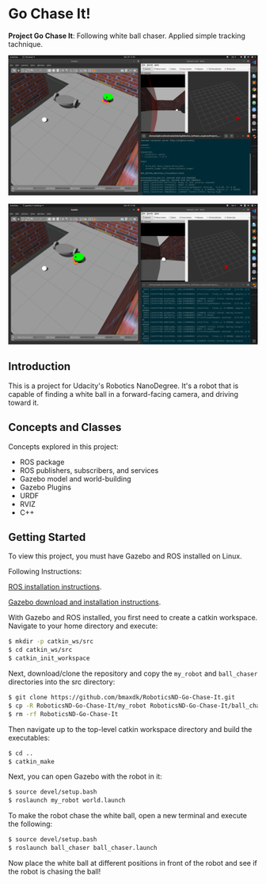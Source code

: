 # Go Chase It!
**Project Go Chase It**: Following white ball chaser. Applied simple tracking tachnique.

[image1]: project_img/img1.png "img1"
[image2]: project_img/img2.png "img2"

![alt text][image1]

![alt text][image2]

## Introduction
This is a project for Udacity's Robotics NanoDegree. It's a robot that is capable of finding a white ball in a forward-facing camera, and driving toward it.

## Concepts and Classes
Concepts explored in this project:

  - ROS package
  - ROS publishers, subscribers, and services
  - Gazebo model and world-building
  - Gazebo Plugins
  - URDF
  - RVIZ
  - C++

## Getting Started
To view this project, you must have Gazebo and ROS installed on Linux.

Following Instructions:

[ROS installation instructions](http://wiki.ros.org/ROS/Installation).

[Gazebo download and installation instructions](http://gazebosim.org).

With Gazebo and ROS installed, you first need to create a catkin workspace. Navigate to your home directory and execute:
```bash
$ mkdir -p catkin_ws/src
$ cd catkin_ws/src
$ catkin_init_workspace
```

Next, download/clone the repository and copy the ```my_robot``` and ```ball_chaser``` directories into the src directory:
```bash
$ git clone https://github.com/bmaxdk/RoboticsND-Go-Chase-It.git
$ cp -R RoboticsND-Go-Chase-It/my_robot RoboticsND-Go-Chase-It/ball_chaser .
$ rm -rf RoboticsND-Go-Chase-It
```

Then navigate up to the top-level catkin workspace directory and build the executables:
```bash
$ cd ..
$ catkin_make
```

Next, you can open Gazebo with the robot in it:
```bash
$ source devel/setup.bash
$ roslaunch my_robot world.launch
```

To make the robot chase the white ball, open a new terminal and execute the following:
```bash
$ source devel/setup.bash
$ roslaunch ball_chaser ball_chaser.launch
```

Now place the white ball at different positions in front of the robot and see if the robot is chasing the ball!
